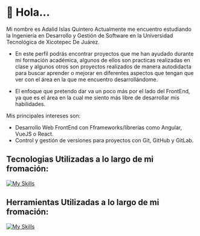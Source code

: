 # 👋 Hola... 
Mi nombre es Adalid Islas Quintero
Actualmente me encuentro estudiando la Ingeniería en Desarrollo y Gestión de Software en la
Universidad Tecnológica de Xicotepec De Juárez.
- En este perfil podrás encontrar proyectos que me han ayudado durante mi formación académica, algunos de ellos son practicas realizadas en clase y algunos otros son proyectos realizados de manera autodidacta para buscar aprender o mejorar en diferentes aspectos que tengan que ver con el área en la que me encuentro desarrollándome.

- El enfoque que pretendo dar va un poco más por el lado del FrontEnd, ya que es el área en la cual me siento más libre de desarrollar mis habilidades.

Mis principales intereses son:
- Desarrollo Web FrontEnd con Fframeworks/librerías como Angular, VueJS o React.
- Control y gestión de versiones para proyectos con Git, GitHub y GitLab.

## Tecnologias Utilizadas a lo largo de mi fromación:
  
   [![My Skills](https://skillicons.dev/icons?i=js,html,css,react,vue,git)](https://skillicons.dev)

## Herramientas Utilizadas a lo largo de mi fromación:
  
   [![My Skills](https://skillicons.dev/icons?i=git)](https://skillicons.dev)

